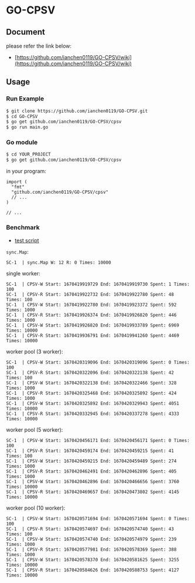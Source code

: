 # GO-CPSV

## Document

please refer the link below:
- [https://github.com/ianchen0119/GO-CPSV/wiki](https://github.com/ianchen0119/GO-CPSV/wiki)

## Usage

### Run Example

```sh
$ git clone https://github.com/ianchen0119/GO-CPSV.git
$ cd GO-CPSV
$ go get github.com/ianchen0119/GO-CPSV/cpsv
$ go run main.go
```

### Go module

```sh
$ cd YOUR_PROJECT
$ go get github.com/ianchen0119/GO-CPSV/cpsv
```

in your program:
```go=
import (
  "fmt"
  "github.com/ianchen0119/GO-CPSV/cpsv"
  // ...
)

// ...
```

### Benchmark

- [test script](https://github.com/ianchen0119/GO-CPSV/tree/master/compose/test)


`sync.Map`:
```
SC-1  | sync.Map W: 12 R: 0 Times: 10000
```

single worker:
```
SC-1  | CPSV-W Start: 1670419919729 End: 1670419919730 Spent: 1 Times: 100
SC-1  | CPSV-R Start: 1670419922732 End: 1670419922780 Spent: 48 Times: 100
SC-1  | CPSV-W Start: 1670419922780 End: 1670419923372 Spent: 592 Times: 1000
SC-1  | CPSV-R Start: 1670419926374 End: 1670419926820 Spent: 446 Times: 1000
SC-1  | CPSV-W Start: 1670419926820 End: 1670419933789 Spent: 6969 Times: 10000
SC-1  | CPSV-R Start: 1670419936791 End: 1670419941260 Spent: 4469 Times: 10000
```

worker pool (3 worker):
```
SC-1  | CPSV-W Start: 1670420319096 End: 1670420319096 Spent: 0 Times: 100
SC-1  | CPSV-R Start: 1670420322096 End: 1670420322138 Spent: 42 Times: 100
SC-1  | CPSV-W Start: 1670420322138 End: 1670420322466 Spent: 328 Times: 1000
SC-1  | CPSV-R Start: 1670420325468 End: 1670420325892 Spent: 424 Times: 1000
SC-1  | CPSV-W Start: 1670420325892 End: 1670420329943 Spent: 4051 Times: 10000
SC-1  | CPSV-R Start: 1670420332945 End: 1670420337278 Spent: 4333 Times: 10000
```

worker pool (5 worker):
```
SC-1  | CPSV-W Start: 1670420456171 End: 1670420456171 Spent: 0 Times: 100
SC-1  | CPSV-R Start: 1670420459174 End: 1670420459215 Spent: 41 Times: 100
SC-1  | CPSV-W Start: 1670420459215 End: 1670420459489 Spent: 274 Times: 1000
SC-1  | CPSV-R Start: 1670420462491 End: 1670420462896 Spent: 405 Times: 1000
SC-1  | CPSV-W Start: 1670420462896 End: 1670420466656 Spent: 3760 Times: 10000
SC-1  | CPSV-R Start: 1670420469657 End: 1670420473802 Spent: 4145 Times: 10000
```

worker pool (10 worker):
```
SC-1  | CPSV-W Start: 1670420571694 End: 1670420571694 Spent: 0 Times: 100
SC-1  | CPSV-R Start: 1670420574697 End: 1670420574740 Spent: 43 Times: 100
SC-1  | CPSV-W Start: 1670420574740 End: 1670420574979 Spent: 239 Times: 1000
SC-1  | CPSV-R Start: 1670420577981 End: 1670420578369 Spent: 388 Times: 1000
SC-1  | CPSV-W Start: 1670420578370 End: 1670420581625 Spent: 3255 Times: 10000
SC-1  | CPSV-R Start: 1670420584626 End: 1670420588753 Spent: 4127 Times: 10000
```